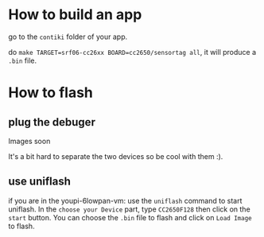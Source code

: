 # How to build an app

go to the `contiki` folder of your app.

do `make TARGET=srf06-cc26xx BOARD=cc2650/sensortag all`, it will produce a `.bin` file.

# How to flash

## plug the debuger

Images soon

It's a bit hard to separate the two devices so be cool with them :).

## use uniflash

if you are in the youpi-6lowpan-vm: use the `uniflash` command to start uniflash. In the `choose your Device` part, type `CC2650F128` then click on the `start` button. You can choose the `.bin` file to flash and click on `Load Image` to flash.

